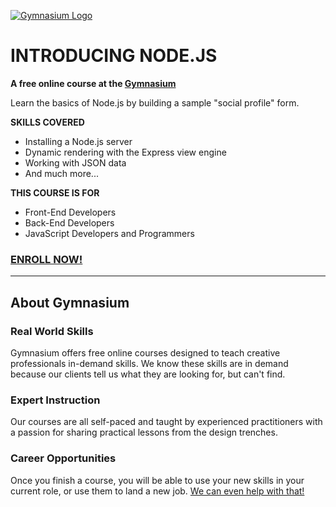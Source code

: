 [![Gymnasium Logo](https://cdn.rawgit.com/gymnasium/gymnasium.github.io/master/assets/GYM-logo.svg)](http://thegymnasium.com)

# INTRODUCING NODE.JS

**A free online course at the [Gymnasium](http://thegymnasium.com)**

Learn the basics of Node.js by building a sample "social profile" form.

**SKILLS COVERED**

- Installing a Node.js server
- Dynamic rendering with the Express view engine
- Working with JSON data
- And much more...

**THIS COURSE IS FOR**

- Front-End Developers
- Back-End Developers
- JavaScript Developers and Programmers




### [ENROLL NOW!](http://thegymnasium.com/courses/GYM/002/0/about)

---

## About Gymnasium


### Real World Skills

Gymnasium offers free online courses designed to teach creative professionals in-demand skills. We know these skills are in demand because our clients tell us what they are looking for, but can't find.


### Expert Instruction

Our courses are all self-paced and taught by experienced practitioners with a passion for sharing practical lessons from the design trenches.

### Career Opportunities

Once you finish a course, you will be able to use your new skills in your current role, or use them to land a new job. [We can even help with that!](http://aquent.com/find-work/)
